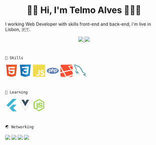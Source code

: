 <h1 align="center">👋🏼 Hi, I'm Telmo Alves 👨🏼‍💻</h1>

<p>I working Web Developer with skills front-end and back-end, i'm live in Lisbon, 🇵🇹.</p>

<div align="center">
  <a href="https://github.com/telmovalves/github-readme-stats">
   <img height="180em" src="https://github-readme-stats.vercel.app/api?username=telmovalves&show_icons=true&theme=github_dark&include_all_commits=true&count_private=true"/>
   <img height="180em" src="https://github-readme-stats.vercel.app/api/top-langs/?username=telmovalves&layout=compact&langs_count=7&theme=github_dark"/>
  </a>
</div>

#
`` 🤹 Skills ``
<div style="display: inline_block">
  <img align="center" alt="telmovalves-HTML" height="40" width="40" src="https://raw.githubusercontent.com/devicons/devicon/master/icons/html5/html5-original.svg">
  <img align="center" alt="telmovalves-CSS" height="40" width="40" src="https://raw.githubusercontent.com/devicons/devicon/master/icons/css3/css3-original.svg">
  <img align="center" alt="telmovalves-JS" height="40" width="40" src="https://raw.githubusercontent.com/devicons/devicon/master/icons/javascript/javascript-plain.svg">
  <img align="center" alt="telmovalves-PHP" height="40" width="40" src="https://raw.githubusercontent.com/devicons/devicon/master/icons/php/php-plain.svg">
  <img align="center" alt="telmovalves-LARAVEL" height="40" width="40" src="https://raw.githubusercontent.com/devicons/devicon/master/icons/laravel/laravel-plain.svg">
  <img align="center" alt="telmovalves-MYSQL" height="40" width="40" src="https://raw.githubusercontent.com/devicons/devicon/master/icons/mysql/mysql-plain.svg">
</div>

#
`` 📖 Learning ``
<div style="display: inline_block">
  <img align="center" alt="telmovalves-FLUTTER" height="40" widht="40" src="https://raw.githubusercontent.com/devicons/devicon/master/icons/flutter/flutter-plain.svg">
  <img align="center" alt="telmovalves-VUEJS" height="40" widht="40" src="https://raw.githubusercontent.com/devicons/devicon/master/icons/vuejs/vuejs-plain.svg">
  <img align="center" alt="telmovalves-NODEJS" height="40" widht="40" src="https://raw.githubusercontent.com/devicons/devicon/master/icons/nodejs/nodejs-plain.svg">
 </div>
 
 # 
`` 🌏 Networking ``
<div>
  <a href="https://www.linkedin.com/in/telmo-valdez-alves" target="_blank"><img src="https://img.shields.io/badge/-LinkedIn-%230077B5?style=for-the-badge&logo=linkedin&logoColor=white" target="_blank"></a>
  <a href = "mailto:telmo.valdez.alves@gmail.com"><img src="https://img.shields.io/badge/-Gmail-%23333?style=for-the-badge&logo=gmail&logoColor=white" target="_blank"></a>
  <a href="https://instagram.com/telmo.alves95" target="_blank"><img src="https://img.shields.io/badge/-Instagram-%23E4405F?style=for-the-badge&logo=instagram&logoColor=white" target="_blank"></a>
  <a href="https://api.whatsapp.com/send/?phone=%2B351932218931&text&app_absent=0" target="_blank"><img src="https://img.shields.io/badge/WhatsApp-25D366?style=for-the-badge&logo=whatsapp&logoColor=white" target="_blank"></a>
 </div>
 
